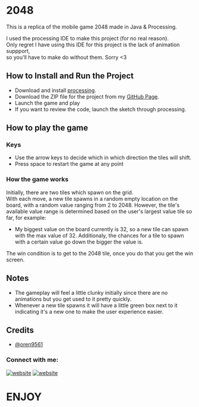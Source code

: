 
# 2048

This is a replica of the mobile game 2048 made in Java & Processing. 

I used the processing IDE to make this project (for no real reason).  
Only regret I have using this IDE for this project is the lack of animation suppport,  
so you'll have to make do without them. Sorry <3


## How to Install and Run the Project

* Download and install [processing](https://processing.org/download).
* Download the ZIP file for the project from my [GitHub Page](https://github.com/oren9560/2048).  
* Launch the game and play
* If you want to review the code, launch the sketch through processing.
## How to play the game
### Keys

* Use the arrow keys to decide which in which direction the tiles will shift.
* Press space to restart the game at any point

### How the game works

Initially, there are two tiles which spawn on the grid.  
With each move, a new tile spawns in a random empty location on the board, with a random value 
ranging from 2 to 2048. However, the tile's available value range is determined based on the 
user's largest value tile so far, for example:  
 * My biggest value on the board currently is 32, so a new tile can spawn with the max value of 32.
 Additionaly, the chances for a tile to spawn with a certain value go down the bigger the value is.

The win condition is to get to the 2048 tile, once you do that you get the win screen.
## Notes
* The gameplay will feel a little clunky initially since there are no animations but you get used to it pretty quickly.
* Whenever a new tile spawns it will have a little green box next to it indicating it's a new one to make the user experience easier.

## Credits

- [@oren9561](https://github.com/oren9561)

### Connect with me:

[![website](https://i.gyazo.com/7c244728088109ecda95a87017e30012.png)](https://www.linkedin.com/in/oren9561/)
[![website](https://i.gyazo.com/01810428375ef3b58190c80979bda9a9.png)](https://github.com/oren9561)


# **ENJOY**